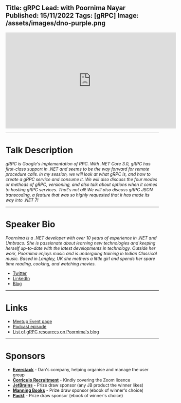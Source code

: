 Title: gRPC
Lead: with Poornima Nayar
Published: 15/11/2022
Tags: [gRPC]
Image: /assets/images/dno-purple.png
---

<iframe width="560" height="315" src="https://www.youtube.com/embed/CL3nBKr1zKU" title="YouTube video player" frameborder="0" allow="accelerometer; autoplay; clipboard-write; encrypted-media; gyroscope; picture-in-picture" allowfullscreen></iframe>

---

# Talk Description

_gRPC is Google's implementation of RPC. With .NET Core 3.0, gRPC has first-class support in .NET and seems to be the way forward for remote procedure calls. In my session, we will look at what gRPC is, and how to create a gRPC service and consume it. We will also discuss the four modes or methods of gRPC, versioning, and also talk about options when it comes to hosting gRPC services. That's not all! We will also discuss gRPC JSON transcoding, a feature that was so highly requested that it has made its way into .NET 7!_

---

# Speaker Bio

_Poornima is a .NET developer with over 10 years of experience in .NET and Umbraco. She is passionate about learning new technologies and keeping herself up-to-date with the latest developments in technology. Outside her work, Poornima enjoys music and is undergoing training in Indian Classical music. Based in Langley, UK she mothers a little girl and spends her spare time reading, cooking, and watching movies._

* [Twitter](https://twitter.com/PoornimaNayar)
* [LinkedIn](https://www.linkedin.com/in/poornimanayar/)
* [Blog](https://twitter.com/PoornimaNayar)

---

# Links

* [Meetup Event page](https://www.meetup.com/dotnetoxford/events/289226040/)
* [Podcast episode](https://unhandledexceptionpodcast.com/posts/0044-grpc/)
* [List of gRPC resources on Poornima's blog](https://poornimanayar.co.uk/community/resources-for-my-talk-grpc-in-net/)

---

# Sponsors

* **[Everstack](https://www.everstack.com)** - Dan's company, helping organise and manage the user group
* **[Corriculo Recruitment](https://corriculo.co.uk)** - Kindly covering the Zoom licence
* **[JetBrains](https://www.jetbrains.com/)** - Prize draw sponsor (any JB product the winner likes)
* **[Manning Books](https://www.manning.com)** - Prize draw sponsor (ebook of winner's choice)
* **[Packt](https://www.packtpub.com/gb/)** - Prize draw sponsor (ebook of winner's choice)

